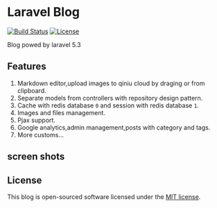 # Laravel Blog

[![Build Status](https://travis-ci.org/laravel/framework.svg)](https://travis-ci.org/laravel/framework)
[![License](https://poser.pugx.org/laravel/framework/license.svg)](https://packagist.org/packages/laravel/framework)

Blog powed by laravel 5.3

## Features

1. Markdown editor,upload images to qiniu cloud by draging or from clipboard.
1. Separate models from controllers with repository design pattern.
1. Cache with redis database `0` and session with redis database `1`.
1. Images and files management.
1. Pjax support.
1. Google analytics,admin management,posts with category and tags.
1. More customs...
 
## screen shots


## License

This blog is open-sourced software licensed under the [MIT license](http://opensource.org/licenses/MIT).
